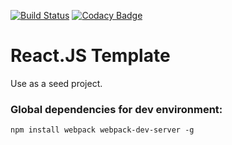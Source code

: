 [![Build Status](https://travis-ci.org/EuDgee/React-Js-Template.svg?branch=master)](https://travis-ci.org/EuDgee/React-Js-Template)
[![Codacy Badge](https://api.codacy.com/project/badge/grade/17bef8f710ef4e81976180dbfa3c9258)](https://www.codacy.com/app/eudgee/React-Js-Template)

# React.JS Template
Use as a seed project.

### Global dependencies for dev environment:
`npm install webpack webpack-dev-server -g`
